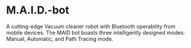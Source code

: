 # M.A.I.D.-bot
A cutting-edge Vacuum cleaner robot with Bluetooth operability from mobile  devices. The MAID bot boasts three intelligently designed modes: Manual,  Automatic, and Path Tracing mode.
